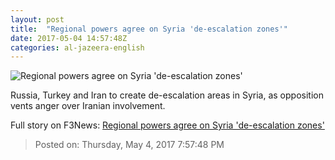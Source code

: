 ```yaml
---
layout: post
title:  "Regional powers agree on Syria 'de-escalation zones'"
date: 2017-05-04 14:57:48Z
categories: al-jazeera-english
---
```


![Regional powers agree on Syria 'de-escalation zones'](http://www.aljazeera.com/mritems/Images/2017/5/4/81708cd54f4847db9f3bdfc2be71aaa2_18.jpg)

Russia, Turkey and Iran to create de-escalation areas in Syria, as opposition vents anger over Iranian involvement.


Full story on F3News: [Regional powers agree on Syria 'de-escalation zones'](http://www.f3nws.com/n/NSakyF)

> Posted on: Thursday, May 4, 2017 7:57:48 PM
